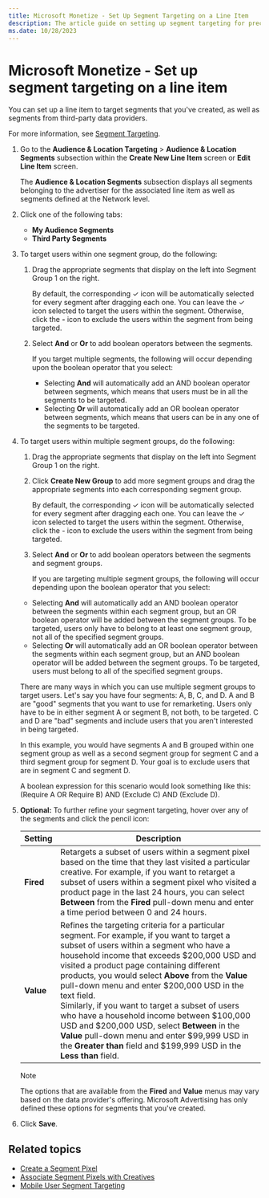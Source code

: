 ```yaml
---
title: Microsoft Monetize - Set Up Segment Targeting on a Line Item
description: The article guide on setting up segment targeting for precise ad campaigns, defining and targeting specific audience segments from various sources.
ms.date: 10/28/2023
---
```


# Microsoft Monetize - Set up segment targeting on a line item

You can set up a line item to target segments that you've created, as well as segments from third-party data providers.

For more information, see [Segment Targeting](segment-targeting.md).

1. Go to the **Audience & Location Targeting** \> **Audience & Location Segments** subsection within the **Create New Line Item** screen or **Edit Line Item** screen.

   The **Audience & Location Segments** subsection displays all segments belonging to the advertiser for the associated line item as well as segments defined at the Network level.

1. Click one of the following tabs:
    - **My Audience Segments**
    - **Third Party Segments**
1. To target users within one segment group, do the following:

   1. Drag the appropriate segments that display on the left into Segment Group 1 on the right.

      By default, the corresponding  ✓ icon will be automatically  selected for every segment after dragging each one. You can leave the ✓ icon selected to target the users within the segment. Otherwise, click the **-** icon to exclude the users within the segment from being targeted.

   1. Select **And** or **Or** to add boolean operators between the segments.

      If you target multiple segments, the following will occur depending upon the boolean operator that you select:

      - Selecting **And** will automatically add an AND boolean operator between segments, which means that users must be in all the segments to be targeted.
      - Selecting **Or** will  automatically add an OR boolean operator between segments, which means that users can be in any one of the segments to be targeted.

1. To target users within multiple segment groups, do the following:

   1. Drag the appropriate segments that display on the left into Segment Group 1 on the right.

   1. Click **Create New Group** to add more segment groups and drag the appropriate segments into each corresponding segment group.

      By default, the corresponding  ✓ icon will be automatically selected for every segment after dragging each one. You can leave the ✓ icon selected to target the users within the segment. Otherwise, click the - icon to exclude the users within the segment from being targeted.

   1. Select **And** or **Or** to add boolean operators between the segments and segment groups.

      If you are targeting multiple segment groups, the following will occur depending upon the boolean operator that you select:

    - Selecting **And** will automatically add an AND boolean operator between the segments within each segment group, but an OR boolean operator will be
    added between the segment groups. To be targeted, users only have to belong to at least one segment group, not all of the specified segment groups.
    - Selecting **Or** will automatically add an OR boolean operator between the segments within each segment group, but an AND boolean operator will be added between the segment groups. To be targeted, users must belong to all of the specified segment groups.

    There are many ways in which you can use multiple segment groups to target users. Let's say you have four segments: A, B, C, and D. A and B are "good" segments that you want to use for remarketing. Users only have to be in either segment A or segment B, not both, to be targeted. C and D are "bad" segments and include users that you
    aren't interested in being targeted.

    In this example, you would have segments A and B grouped within one segment group as well as a second segment group for segment C and a third segment group for segment D. Your goal is to exclude users that are in segment C and segment D.

    A boolean expression for this scenario would look something like this: (Require A OR Require B) AND (Exclude C) AND (Exclude D).

1. **Optional:** To further refine your segment targeting, hover over any of the segments and click the pencil icon:

   | Setting | Description |
   |---|---|
   | **Fired** | Retargets a subset of users within a segment pixel based on the time that they last visited a particular creative. For example, if you want to retarget a subset of users within a segment pixel who visited a product page in the last 24 hours, you can select **Between** from the **Fired** pull-down menu and enter a time period between 0 and 24 hours. |
   | **Value** | Refines the targeting criteria for a particular segment. For example, if you want to target a subset of users within a segment who have a household income that exceeds $200,000 USD and visited a product page containing different products, you would select **Above** from the **Value** pull-down menu and enter $200,000 USD in the text field.<br>Similarly, if you want to target a subset of users who have a household income between $100,000 USD and $200,000 USD, select **Between** in the **Value** pull-down menu and enter $99,999 USD in the **Greater than** field and $199,999 USD in the **Less than** field. |

   > [!NOTE]
   > The options that are available from the **Fired** and **Value** menus may vary based on the data provider's offering. Microsoft Advertising has only defined these options for segments that you've created.

1. Click **Save**.

## Related topics

- [Create a Segment Pixel](create-a-segment-pixel.md)
- [Associate Segment Pixels with Creatives](associate-segment-pixels-with-creatives.md)
- [Mobile User Segment Targeting](mobile-user-segment-targeting.md)
